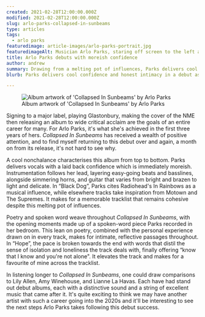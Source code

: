 ```yaml
---
created: 2021-02-28T12:00:00.000Z
modified: 2021-02-28T12:00:00.000Z
slug: arlo-parks-collapsed-in-sunbeams
type: articles
tags:
  - arlo parks
featuredimage: article-images/arlo-parks-portrait.jpg
featuredimageAlt: Musician Arlo Parks, staring off screen to the left against plain background, photo by Chris Almeida
title: Arlo Parks debuts with moreish confidence
author: andrew
summary: Drawing from a melting pot of influences, Parks delivers cool confidence and honest intimacy in a debut as exciting as it is impressive
blurb: Parks delivers cool confidence and honest intimacy in a debut as exciting as it is impressive

---
```


<figure class="wide">
  <img src="album-artwork/collapsed-in-sunbeams-arlo-parks.jpg" alt="Album artwork of 'Collapsed In Sunbeams' by Arlo Parks" />
  <figcaption>Album artwork of 'Collapsed In Sunbeams' by Arlo Parks</figcaption>
</figure>

Signing to a major label, playing Glastonbury, making the cover of the NME then releasing an album to wide critical acclaim are the goals of an entire career for many. For Arlo Parks, it's what she's achieved in the first three years of hers. _Collapsed In Sunbeams_ has received a wealth of positive attention, and to find myself returning to this debut over and again, a month on from its release, it's not hard to see why.

A cool nonchalance characterises this album from top to bottom. Parks delivers vocals with a laid back confidence which is immediately moreish. Instrumentation follows her lead, layering easy-going beats and basslines, alongside simmering horns, and guitar that varies from bright and brazen to light and delicate. In “Black Dog”, Parks cites Radiohead's In Rainbows as a musical influence, while elsewhere tracks take inspiration from Motown and The Supremes. It makes for a memorable tracklist that remains cohesive despite this melting pot of influences.

Poetry and spoken word weave throughout _Collapsed In Sunbeams_, with the opening moments made up of a spoken-word piece Parks recorded in her bedroom. This lean on poetry, combined with the personal experience drawn on in every track, makes for intimate, reflective passages throughout. In “Hope”, the pace is broken towards the end with words that distil the sense of isolation and loneliness the track deals with, finally offering “know that I know and you're not alone". It elevates the track and makes for a favourite of mine across the tracklist.

In listening longer to _Collapsed In Sunbeams_, one could draw comparisons to Lily Allen, Amy Winehouse, and Lianne La Havas. Each have had stand out debut albums, each with a distinctive sound and a string of excellent music that came after it. It's quite exciting to think we may have another artist with such a career going into the 2020s and it'll be interesting to see the next steps Arlo Parks takes following this debut success.

<youtube-video video-id="8d-blfWHSng" desc="Arlo Parks: Hope" />
